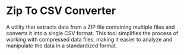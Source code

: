 # Zip To CSV Converter
A utility that extracts data from a ZIP file containing multiple files and converts it into a single CSV format. This tool simplifies the process of working with compressed data files, making it easier to analyze and manipulate the data in a standardized format.
